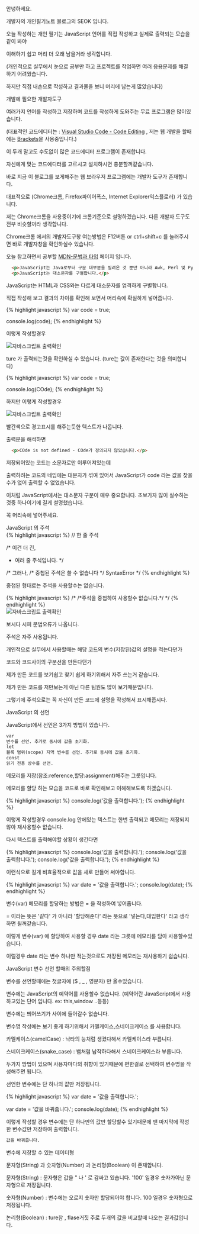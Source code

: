 <div class="box">
  <p>안녕하세요.</p>
  <p>개발자의 개인필기노트 블로그의 SEOK 입니다.</p>
  <p>오늘 작성하는 개인 필기는 JavaScript 언어를 직접 작성하고 실제로 출력되는 모습을 같이 봐야</p>
  <p>이해하기 쉽고 머리 더 오래 남을거라 생각합니다. </p>
  <p>(개인적으로 실무에서 눈으로 공부만 하고 프로젝트를 작업하면 여러 응용문제를 해결하기 어려웠습니다.</p>
  <p>하지만 직접 내손으로 작성하고 결과물을 보니 머리에 남는게 많았습니다)</p>
</div>
<div class="box">
  <div class="small-title">개발에 필요한 개발자도구</div>
  <p>여러가지 언어를 작성하고 저장하며 코드를 작성하게 도와주는 무료 프로그램은 많이있습니다.</p>
    <p>(대표적인 코드에디터는 : <a href="https://code.visualstudio.com/" target="_blank">Visual Studio Code - Code Editing</a> , 저는 웹 개발을 할때에는 <a href="http://brackets.io/" target="_blank">Brackets</a>을 사용중입니다.)</p>
  <p>이 두개 말고도 수도없이 많은 코드에디터 프로그램이 존재합니다.</p>
  <p>자신에게 맞는 코드에디터를 고르시고 설치하시면 충분할꺼같습니다.</p>
    
  <p>바로 지금 이 블로그를 보게해주는 웹 브라우저 프로그램에는 개발자 도구가 존재합니다.</p>
  <p>대표적으로 (Chrome크롬, Firefox파이어폭스, Internet Explorer익스플로러) 가 있습니다.</p>
  <p>저는 Chrome크롬을 사용중이기에 크롬기준으로 설명하겠습니다. 다른 개발자 도구도 전부 비슷할꺼라 생각합니다. </p>
  <p>Chrome크롬 에서의 개발자도구창 여는방법은 F12버튼 or ctrl+shift+c 를 눌러주시면 바로 개발자창을 확인하실수 있습니다.</p>
</div>
<div class="box">
  <p>오늘 참고하면서 공부할 <a href="https://developer.mozilla.org/ko/docs/Web/JavaScript/Guide/Values,_variables,_and_literals" target="_blank">MDN-문법과 타입</a> 페이지 입니다.</p>

```markdown
  <p>JavaScript는 Java로부터 구문 대부분을 빌려온 것 뿐만 아니라 Awk, Perl 및 Python의 영향도 받았습니다.</p>
  <p>JavaScript는 대소문자를 구별합니다.</p>
```
  <p>JavaScript는 HTML과 CSS와는 다르게 대소문자를 엄격하게 구별합니다.</p>
  <p>직접 작성해 보고 결과의 차이를 확인해 보면서 머리속에 확실하게 넣어줍니다.</p>

  {% highlight javascript %}
  var code = true;

  console.log(code);
  {% endhighlight %}
  <p>이렇게 작성할경우</p>

  <div class="img-box">
    <img src="{{ site.baseurl }}/static/img/post/2018-08-26-1.png" alt="자바스크립트 출력확인" />
  </div>
  <p>ture 가 출력되는것을 확인하실 수 있습니다. (ture는 값이 존재한다는 것을 의미합니다)</p>

  {% highlight javascript %}
  var code = true;

  console.log(COde);
  {% endhighlight %}
  <p>하지만 이렇게 작성할경우</p>

  <div class="img-box">
    <img src="{{ site.baseurl }}/static/img/post/2018-08-26-2.png" alt="자바스크립트 출력확인" />
  </div>
  <p>빨간색으로 경고표시를 해주는듯한 텍스트가 나옵니다.</p>
  <p>출력문을 해석하면</p>
  
```markdown
  <p>COde is not defined - COde가 정의되지 않았습니다.</p>
```

  <p>저장되어있는 코드는 소문자로만 이루어져있는데</p>
  <p>출력하려는 코드의 네임에는 대문자가 섞여 있어서 JavaScript가 code 라는 값을 찾을수가 없어 출력할 수 없었습니다.</p>

  <p>이처럼 JavaScript에서는 대소문자 구분이 매우 중요합니다. 초보가자 많이 실수하는 것중 하나이기에 길게 설명했습니다.</p>
  <p>꼭 머리속에 넣어주세요.</p>
  </div>
  <div class="small-title">JavaScript 의 주석</div>
  {% highlight javascript %}
  // 한 줄 주석

  /* 이건 더 긴,
   * 여러 줄 주석입니다.
   */

  /* 그러나, /* 중첩된 주석은 쓸 수 없습니다 */ SyntaxError */
  {% endhighlight %}
  <p>중첩된 형태로는 주석을 사용할수는 없습니다.</p>
  {% highlight javascript %}
  /*
    /*주석을 중첩하여 사용할수 없습니다.*/
  */
  {% endhighlight %}
  <div class="img-box">
    <img src="{{ site.baseurl }}/static/img/post/2018-08-26-3.png" alt="자바스크립트 출력확인" />
  </div>
  <p>보시다 시피 문법오류가 나옵니다.</p>

  <p>주석은 자주 사용됩니다.</p>
  <p>개인적으로 실무에서 사용할때는 해당 코드의 변수(저장된)값의 설명을 적는다던가</p>
  <p>코드와 코드사이의 구분선을 만든다던가</p>
  <p>제가 만든 코드를 보기쉽고 찾기 쉽게 하기위해서 자주 쓰는거 같습니다.</p>
  <p>제가 만든 코드를 저만보는게 아닌 다른 팀원도 많이 보기때문입니다.</p>
  <p>그렇기에 주석으로는 꼭 자신이 만든 코드에 설명을 작성해서 표시해줍시다.</p>
</div>
<div class="box">
  <div class="small-title">JavaScript 의 선언</div>
  <p>JavaScript에서 선언은 3가지 방법이 있습니다.</p>

```markdown
var
변수를 선언. 추가로 동시에 값을 초기화.
let
블록 범위(scope) 지역 변수를 선언. 추가로 동시에 값을 초기화.
const
읽기 전용 상수를 선언.
```
<p>메모리를 저장(참조:reference,할당:assignment)해주는 그릇입니다.</p>

<p>메모리를 할당 하는 모습을 코드로 바로 확인해보고 이해해보도록 하겠습니다.</p>
{% highlight javascript %}
console.log('값을 출력합니다.');
{% endhighlight %}
<p>이렇게 작성할경우 console.log 안에있는 텍스트는 한번 출력되고 메모리는 저장되지 않아 재사용할수 없습니다.</p>
<p>다시 텍스트를 출력해야할 상황이 생긴다면</p>
{% highlight javascript %}
console.log('값을 출력합니다.');
console.log('값을 출력합니다.');
console.log('값을 출력합니다.');
{% endhighlight %}
<p>이런식으로 길게 비효율적으로 값을 새로 만들어 써야합니다.</p>

{% highlight javascript %}
var date = '값을 출력합니다.';
console.log(date);
{% endhighlight %}
<p>변수(var) 메모리를 할당하는 방법은 = 을 작성하여 넣어줍니다.</p>
<p> = 이라는 뜻은 '같다' 가 아니라 '할당해준다' 라는 뜻으로 '넣는다,대입한다' 라고 생각하면 될꺼같습니다.</p>
<p>이렇게 변수(var) 에 할당하여 사용할 경우 date 라는 그릇에 메모리를 담아 사용할수있습니다.</p>
<p>이럴경우 date 라는 변수 하나만 적는것으로도 저장된 메모리는 재사용하기 쉽습니다.</p>
</div>
<div class="box">
  <div class="small-title">JavaScript 변수 선언 할때의 주의할점</div>
  <p>변수를 선언할때에는 첫글자에 ($ , _ , 영문자) 만 올수있습니다.</p>
  <p>변수에는 JavaScript의 예약어를 사용할수 없습니다. (예약어란 JavaScript에서 사용하고있는 단어 입니다. ex: this,window ..등등)</p>
  <p>변수에는 띄어쓰기가 사이에 들어갈수 없습니다.</p>

  <p>변수명 작성에는 보기 좋게 하기위해서 카멜케이스,스네이크케이스 를 사용합니다.</p>
  <p>카멜케이스(camelCase) : 낙타의 능처럼 생겼다해서 카멜케이스라 부릅니다.</p>
  <p>스네이크케이스(snake_case) : 뱀처럼 납작하다해서 스네이크케이스라 부릅니다.</p>
  <p>두가지 방법이 있으며 사용자마다의 취향이 있기때문에 편한걸로 선택하여 변수명을 작성해주면 됩니다.</p>

  <p>선언한 변수에는 단 하나의 값만 저장됩니다.</p>

  {% highlight javascript %}
  var date = '값을 출력합니다.';

  var date = '값을 바꿔줍니다.';
  console.log(date);
  {% endhighlight %}
  <p>이렇게 작성할 경우 변수에는 단 하나만의 값만 할당할수 있기때문에 맨 마지막에 작성한 변수값만 저장하여 출력합니다.</p>
  
  ```markdown
  값을 바꿔줍니다.
  ```
  
</div>
<div class="box">
  <div class="small-title">변수에 저장할 수 있는 데이터형</div>
  <p>문자형(String) 과 숫자형(Number) 과 논리형(Boolean) 이 존재합니다.</p>
  <p>문자형(String) : 문자형은 값을 " 나 ' 로 감싸고 있습니다. '100' 일경우 숫자가아닌 문자형으로 저장됩니다.</p>
  <p>숫자형(Number) : 변수에는 오로지 숫자만 할당되어야 합니다. 100 일경우 숫자형으로 저장됩니다.</p>
  <p>논리형(Boolean) : ture참 , flase거짓 주로 두개의 값을 비교할때 나오는 결과값입니다.</p>
</div> 
